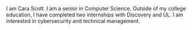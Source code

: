 I am Cara Scott. I am a senior in Computer Science. Outside of my college education, I have completed two internships with Discovery and UL. I am interested in cybersecurity and technical management.
